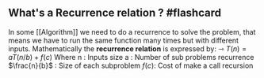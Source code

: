 ## What's a Recurrence relation ? #flashcard
In some [[Algorithm]] we need to do a recurrence to solve the problem, that means we have to run the same function many times but with different inputs.
Mathematically the **recurrence relation** is expressed by:
	⇾ $T(n)= a T(n/b)+ f(c)$
	Where
		n : Inputs size
		a : Number of sub problems recurrence
		$\frac{n}{b}$ : Size of each subproblem
		$f(c)$: Cost of make a call recursion

<!--ID: 1680112789650-->
